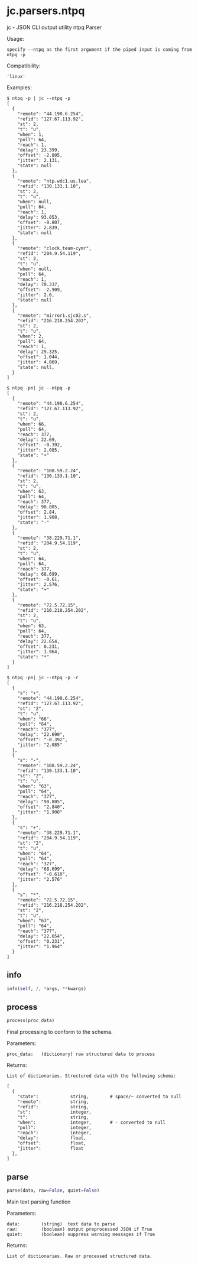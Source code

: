 # jc.parsers.ntpq
jc - JSON CLI output utility ntpq Parser

Usage:

    specify --ntpq as the first argument if the piped input is coming from ntpq -p

Compatibility:

    'linux'

Examples:

    $ ntpq -p | jc --ntpq -p
    [
      {
        "remote": "44.190.6.254",
        "refid": "127.67.113.92",
        "st": 2,
        "t": "u",
        "when": 1,
        "poll": 64,
        "reach": 1,
        "delay": 23.399,
        "offset": -2.805,
        "jitter": 2.131,
        "state": null
      },
      {
        "remote": "ntp.wdc1.us.lea",
        "refid": "130.133.1.10",
        "st": 2,
        "t": "u",
        "when": null,
        "poll": 64,
        "reach": 1,
        "delay": 93.053,
        "offset": -0.807,
        "jitter": 2.839,
        "state": null
      },
      {
        "remote": "clock.team-cymr",
        "refid": "204.9.54.119",
        "st": 2,
        "t": "u",
        "when": null,
        "poll": 64,
        "reach": 1,
        "delay": 70.337,
        "offset": -2.909,
        "jitter": 2.6,
        "state": null
      },
      {
        "remote": "mirror1.sjc02.s",
        "refid": "216.218.254.202",
        "st": 2,
        "t": "u",
        "when": 2,
        "poll": 64,
        "reach": 1,
        "delay": 29.325,
        "offset": 1.044,
        "jitter": 4.069,
        "state": null,
      }
    ]

    $ ntpq -pn| jc --ntpq -p
    [
      {
        "remote": "44.190.6.254",
        "refid": "127.67.113.92",
        "st": 2,
        "t": "u",
        "when": 66,
        "poll": 64,
        "reach": 377,
        "delay": 22.69,
        "offset": -0.392,
        "jitter": 2.085,
        "state": "+"
      },
      {
        "remote": "108.59.2.24",
        "refid": "130.133.1.10",
        "st": 2,
        "t": "u",
        "when": 63,
        "poll": 64,
        "reach": 377,
        "delay": 90.805,
        "offset": 2.84,
        "jitter": 1.908,
        "state": "-"
      },
      {
        "remote": "38.229.71.1",
        "refid": "204.9.54.119",
        "st": 2,
        "t": "u",
        "when": 64,
        "poll": 64,
        "reach": 377,
        "delay": 68.699,
        "offset": -0.61,
        "jitter": 2.576,
        "state": "+"
      },
      {
        "remote": "72.5.72.15",
        "refid": "216.218.254.202",
        "st": 2,
        "t": "u",
        "when": 63,
        "poll": 64,
        "reach": 377,
        "delay": 22.654,
        "offset": 0.231,
        "jitter": 1.964,
        "state": "*"
      }
    ]

    $ ntpq -pn| jc --ntpq -p -r
    [
      {
        "s": "+",
        "remote": "44.190.6.254",
        "refid": "127.67.113.92",
        "st": "2",
        "t": "u",
        "when": "66",
        "poll": "64",
        "reach": "377",
        "delay": "22.690",
        "offset": "-0.392",
        "jitter": "2.085"
      },
      {
        "s": "-",
        "remote": "108.59.2.24",
        "refid": "130.133.1.10",
        "st": "2",
        "t": "u",
        "when": "63",
        "poll": "64",
        "reach": "377",
        "delay": "90.805",
        "offset": "2.840",
        "jitter": "1.908"
      },
      {
        "s": "+",
        "remote": "38.229.71.1",
        "refid": "204.9.54.119",
        "st": "2",
        "t": "u",
        "when": "64",
        "poll": "64",
        "reach": "377",
        "delay": "68.699",
        "offset": "-0.610",
        "jitter": "2.576"
      },
      {
        "s": "*",
        "remote": "72.5.72.15",
        "refid": "216.218.254.202",
        "st": "2",
        "t": "u",
        "when": "63",
        "poll": "64",
        "reach": "377",
        "delay": "22.654",
        "offset": "0.231",
        "jitter": "1.964"
      }
    ]

## info
```python
info(self, /, *args, **kwargs)
```

## process
```python
process(proc_data)
```

Final processing to conform to the schema.

Parameters:

    proc_data:   (dictionary) raw structured data to process

Returns:

    List of dictionaries. Structured data with the following schema:

    [
      {
        "state":            string,        # space/~ converted to null
        "remote":           string,
        "refid":            string,
        "st":               integer,
        "t":                string,
        "when":             integer,       # - converted to null
        "poll":             integer,
        "reach":            integer,
        "delay":            float,
        "offset":           float,
        "jitter":           float
      },
    ]


## parse
```python
parse(data, raw=False, quiet=False)
```

Main text parsing function

Parameters:

    data:        (string)  text data to parse
    raw:         (boolean) output preprocessed JSON if True
    quiet:       (boolean) suppress warning messages if True

Returns:

    List of dictionaries. Raw or processed structured data.

